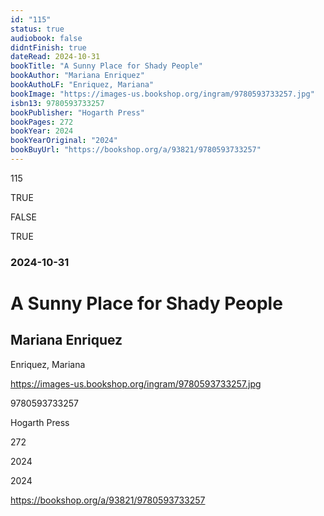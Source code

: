 ```yaml
---
id: "115"
status: true
audiobook: false
didntFinish: true
dateRead: 2024-10-31
bookTitle: "A Sunny Place for Shady People"
bookAuthor: "Mariana Enriquez"
bookAuthoLF: "Enriquez, Mariana"
bookImage: "https://images-us.bookshop.org/ingram/9780593733257.jpg"
isbn13: 9780593733257
bookPublisher: "Hogarth Press"
bookPages: 272
bookYear: 2024
bookYearOriginal: "2024"
bookBuyUrl: "https://bookshop.org/a/93821/9780593733257"
---
```

115

TRUE

FALSE

TRUE

### 2024-10-31

# A Sunny Place for Shady People

## Mariana Enriquez

Enriquez, Mariana

https://images-us.bookshop.org/ingram/9780593733257.jpg

9780593733257

Hogarth Press

272

2024

2024

https://bookshop.org/a/93821/9780593733257